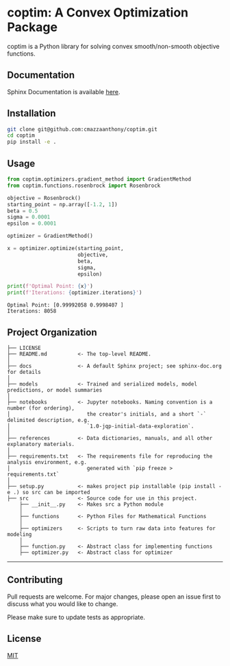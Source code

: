 # coptim: A Convex Optimization Package

coptim is a Python library for solving convex smooth/non-smooth objective functions.

## Documentation

Sphinx Documentation is available [here](https://cmazzaanthony.github.io/coptim/).

## Installation

```bash
git clone git@github.com:cmazzaanthony/coptim.git
cd coptim
pip install -e .
```

## Usage

```python
from coptim.optimizers.gradient_method import GradientMethod
from coptim.functions.rosenbrock import Rosenbrock

objective = Rosenbrock()
starting_point = np.array([-1.2, 1])
beta = 0.5
sigma = 0.0001
epsilon = 0.0001

optimizer = GradientMethod()

x = optimizer.optimize(starting_point,
                       objective,
                       beta,
                       sigma,
                       epsilon)

print(f'Optimal Point: {x}')
print(f'Iterations: {optimizer.iterations}')
```

```
Optimal Point: [0.99992058 0.9998407 ]
Iterations: 8058
```

## Project Organization

    ├── LICENSE
    ├── README.md          <- The top-level README.
    │
    ├── docs               <- A default Sphinx project; see sphinx-doc.org for details
    │
    ├── models             <- Trained and serialized models, model predictions, or model summaries
    │
    ├── notebooks          <- Jupyter notebooks. Naming convention is a number (for ordering),
    │                         the creator's initials, and a short `-` delimited description, e.g.
    │                         `1.0-jqp-initial-data-exploration`.
    │
    ├── references         <- Data dictionaries, manuals, and all other explanatory materials.
    │
    ├── requirements.txt   <- The requirements file for reproducing the analysis environment, e.g.
    │                         generated with `pip freeze > requirements.txt`
    │
    ├── setup.py           <- makes project pip installable (pip install -e .) so src can be imported
    ├── src                <- Source code for use in this project.
        ├── __init__.py    <- Makes src a Python module
        │
        ├── functions      <- Python Files for Mathematical Functions
        │
        ├── optimizers     <- Scripts to turn raw data into features for modeling
        │
        ├── function.py    <- Abstract class for implementing functions
        ├── optimizer.py   <- Abstract class for optimizer

--------

## Contributing
Pull requests are welcome. For major changes, please open an issue first to discuss what you would like to change.

Please make sure to update tests as appropriate.

## License
[MIT](https://choosealicense.com/licenses/mit/)
